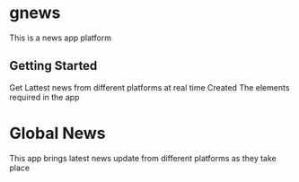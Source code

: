 # gnews

This is a news app platform

## Getting Started

Get Lattest news from different platforms at real time 
Created The elements required in the app

# Global News

This app brings latest news update from different platforms as they take place
